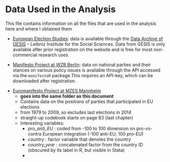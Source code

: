 # Data Used in the Analysis
This file contains information on all the files that are used in the analysis here and where I obtained them

* [European Election Studies](http://eeshomepage.net/): data is available through the [Data Archive of GESIS](http://www.gesis.org/home/) – Leibniz Institute for the Social Sciences. Data from GESIS is only available after prior registration on the website and is free for most non-commercial research uses.

* [Manifesto Project at WZB Berlin](https://manifesto-project.wzb.eu/): data on national parties and their stances on various policy issues is available through the API accessed via the `manifestoR` package.This requires an API-key, which can be downloaded after registration.

+ [Euromanifesto Project at MZES Mannheim](https://dbk.gesis.org/dbksearch/sdesc2.asp?no=5102&db=e&doi=10.4232/1.5102)
  + **goes into the same folder as this document** 
  + Contains data on the positions of parties that participated in EU elections
  + from 1979 to 2009, so excludes last elections in 2014
  + straight-up codebook starts on page 83 (last chapter)
  + Interesting variables:
    + _pro_anti_EU_ : coded from -100 to 100 dimension on pro-vs-contra European integration (-100 anti-EU; 100 pro-EU)
    + _country_ : factor variable that denotes the country
    + _country_year_ : concatenated factor from the country ID (obscured by its label in R, but visible in Stata)
    +
